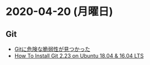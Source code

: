 # 2020-04-20 (月曜日)

## Git

- [Gitに危険な脆弱性が見つかった](https://www.orangeitems.com/entry/2020/04/18/152021)
- [How To Install Git 2.23 on Ubuntu 18.04 & 16.04 LTS](https://tecadmin.net/install-git-on-ubuntu/)
